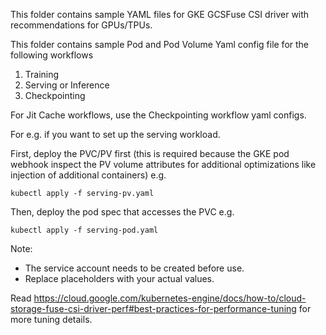 This folder contains sample YAML files for GKE GCSFuse CSI driver with recommendations for GPUs/TPUs.

This folder contains sample Pod and Pod Volume Yaml config file for the following workflows
1. Training
2. Serving or Inference
3. Checkpointing

For Jit Cache workflows, use the Checkpointing workflow yaml configs.

For e.g. if you want to set up the serving workload.

First, deploy the PVC/PV first (this is required because the GKE pod webhook inspect the PV volume attributes for additional optimizations like injection of additional containers)
e.g.
``` 
kubectl apply -f serving-pv.yaml
```

Then, deploy the pod spec that accesses the PVC
e.g.
```
kubectl apply -f serving-pod.yaml
```

Note:
* The service account needs to be created before use.
* Replace placeholders with your actual values.

Read https://cloud.google.com/kubernetes-engine/docs/how-to/cloud-storage-fuse-csi-driver-perf#best-practices-for-performance-tuning  for more tuning details.